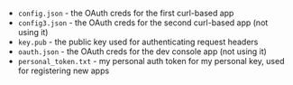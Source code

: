 * `config.json` - the OAuth creds for the first curl-based app
* `config3.json` - the OAuth creds for the second curl-based app (not using it)
* `key.pub` - the public key used for authenticating request headers
* `oauth.json` - the OAuth creds for the dev console app (not using it)
* `personal_token.txt` - my personal auth token for my personal key, used for registering new apps